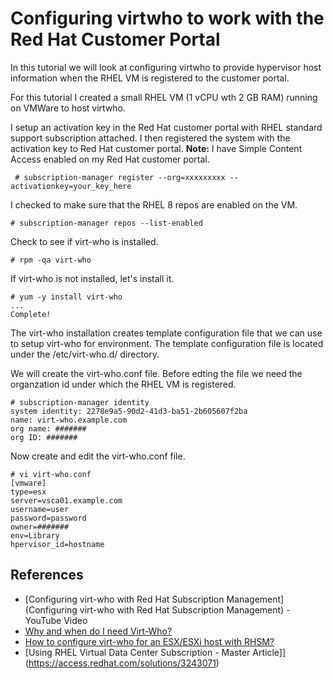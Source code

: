 # Configuring virtwho to work with the Red Hat Customer Portal

In this tutorial we will look at configuring virtwho to provide hypervisor host information when the RHEL VM is registered to the customer portal.

For this tutorial I created a small RHEL VM (1 vCPU wth 2 GB RAM) running on VMWare to host virtwho.

I setup an activation key in the Red Hat customer portal with RHEL standard support subscription attached.  I then registered the system with the activation key to Red Hat customer portal.  **Note:** I have Simple Content Access enabled on my Red Hat customer portal.

```
 # subscription-manager register --org=xxxxxxxxx --activationkey=your_key_here
 ```
 
 I checked to make sure that the RHEL 8 repos are enabled on the VM.
 ```
 # subscription-manager repos --list-enabled
 ```

Check to see if virt-who is installed.
```
# rpm -qa virt-who
```

If virt-who is not installed, let's install it.
```
# yum -y install virt-who
...
Complete!
```

The virt-who installation creates template configuration file that we can use to setup virt-who for environment.  The template configuration file is located under the /etc/virt-who.d/ directory.


We will create the virt-who.conf file. Before edting the file we need the organzation id under which the RHEL VM is registered. 
```
# subscription-manager identity
system identity: 2278e9a5-90d2-41d3-ba51-2b605607f2ba
name: virt-who.example.com
org name: #######
org ID: #######
```

Now create and edit the virt-who.conf file.
```
# vi virt-who.conf
[vmware]
type=esx
server=vsca01.example.com
username=user
password=password
owner=#######
env=Library
hpervisor_id=hostname
```



## References
- [Configuring virt-who with Red Hat Subscription Management](Configuring virt-who with Red Hat Subscription Management) - YouTube Video
- [Why and when do I need Virt-Who?](https://access.redhat.com/articles/1300283)
- [How to configure virt-who for an ESX/ESXi host with RHSM?](https://access.redhat.com/solutions/3243861)
- [Using RHEL Virtual Data Center Subscription - Master Article]](https://access.redhat.com/solutions/3243071)

